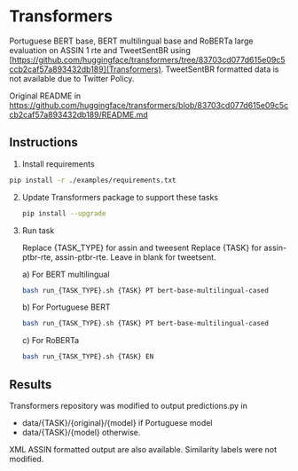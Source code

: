 # Transformers
Portuguese BERT base, BERT multilingual base and RoBERTa large evaluation on ASSIN 1 rte and TweetSentBR using [https://github.com/huggingface/transformers/tree/83703cd077d615e09c5ccb2caf57a893432db189](Transformers). 
TweetSentBR formatted data is not available due to Twitter Policy.

Original README in https://github.com/huggingface/transformers/blob/83703cd077d615e09c5ccb2caf57a893432db189/README.md

##  Instructions



1.  Install requirements
   ```bash
   pip install -r ./examples/requirements.txt
   ```

2. Update Transformers package to support these tasks

   ```bash
   pip install --upgrade 
   ```

3. Run task
   
   Replace {TASK_TYPE} for assin and tweesent
   Replace {TASK} for assin-ptbr-rte, assin-ptbr-rte. Leave in blank for tweetsent.

   
   
   a)  For  BERT multilingual
   
    ```bash
   bash run_{TASK_TYPE}.sh {TASK} PT bert-base-multilingual-cased
    ```
   
   b)  For Portuguese BERT
   
    ```bash
    bash run_{TASK_TYPE}.sh {TASK} PT bert-base-multilingual-cased
    ```
   
    c) For RoBERTa
   
   ```bash
   bash run_{TASK_TYPE}.sh {TASK} EN
    ```



## Results

Transformers repository was modified to output predictions.py in
- data/{TASK}/{original}/{model} if Portuguese model
- data/{TASK}/{model} otherwise.

XML ASSIN formatted output are also available. Similarity labels were not modified.
